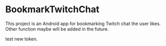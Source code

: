 # BookmarkTwitchChat
This project is an Android app for bookmarking Twitch chat the user likes. Other function maybe will be added in the future. 

test new token.